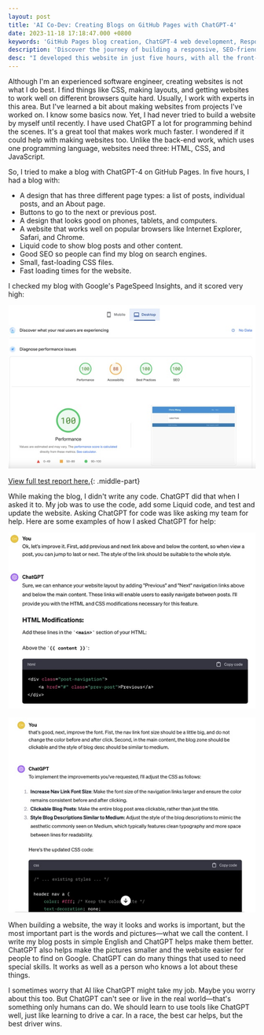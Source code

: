 ```yaml
---
layout: post
title: 'AI Co-Dev: Creating Blogs on GitHub Pages with ChatGPT-4'
date: 2023-11-18 17:18:47.000 +0800
keywords: 'GitHub Pages blog creation, ChatGPT-4 web development, Responsive web design, SEO-friendly blog, Cross-browser compatibility, Liquid syntax for blogs, PageSpeed Insights optimization, HTML CSS JavaScript basics, Non-native English blog writing, AI in front-end development, Compressing images for web, Automation in web design, ChatGPT prompts for coding, Technology blog setup, Enhancing blogs with AI'
description: 'Discover the journey of building a responsive, SEO-friendly blog on GitHub Pages using ChatGPT-4. From understanding the basics of HTML, CSS, and JavaScript to compressing images and crafting search engine optimized content, this blog illustrates how AI tools like ChatGPT-4 can streamline web development and enhance the creative process. Perfect for beginners and seasoned software engineers alike, learn how AI can transform blog creation and front-end development into an efficient, collaborative effort.'
desc: "I developed this website in just five hours, with all the front-end code entirely generated by ChatGPT. This experience suggests that ChatGPT has the potential to replace many traditional jobs, highlighting the need for us to adapt and prepare for such changes in the job market."
---
```


Although I'm an experienced software engineer, creating websites is not what I do best. I find things like CSS, making layouts, and getting websites to work well on different browsers quite hard. Usually, I work with experts in this area.
But I've learned a bit about making websites from projects I've worked on. I know some basics now. Yet, I had never tried to build a website by myself until recently.
I have used ChatGPT a lot for programming behind the scenes. It's a great tool that makes work much faster. I wondered if it could help with making websites too. Unlike the back-end work, which uses one programming language, websites need three: HTML, CSS, and JavaScript.

So, I tried to make a blog with ChatGPT-4 on GitHub Pages. In five hours, I had a blog with:

- A design that has three different page types: a list of posts, individual posts, and an About page.
- Buttons to go to the next or previous post.
- A design that looks good on phones, tablets, and computers.
- A website that works well on popular browsers like Internet Explorer, Safari, and Chrome.
- Liquid code to show blog posts and other content.
- Good SEO so people can find my blog on search engines.
- Small, fast-loading CSS files.
- Fast loading times for the website.

I checked my blog with Google's PageSpeed Insights, and it scored very high:

![pagespeed-score](/assets/resized_and_converted_image_0.jpg)

[View full test report here.](https://pagespeed.web.dev/analysis/https-chriswang-ai/cjm80xck4m?hl=en&form_factor=desktop){: .middle-part}

While making the blog, I didn't write any code. ChatGPT did that when I asked it to. My job was to use the code, add some Liquid code, and test and update the website. Asking ChatGPT for code was like asking my team for help.
Here are some examples of how I asked ChatGPT for help:

![prompt1](/assets/resized_and_converted_image_1.jpg)

![prompt2](/assets/resized_and_converted_image_2.jpg)

When building a website, the way it looks and works is important, but the most important part is the words and pictures—what we call the content. I write my blog posts in simple English and ChatGPT helps make them better.
ChatGPT also helps make the pictures smaller and the website easier for people to find on Google.
ChatGPT can do many things that used to need special skills. It works as well as a person who knows a lot about these things.

I sometimes worry that AI like ChatGPT might take my job. Maybe you worry about this too. But ChatGPT can't see or live in the real world—that's something only humans can do.
We should learn to use tools like ChatGPT well, just like learning to drive a car.
In a race, the best car helps, but the best driver wins.